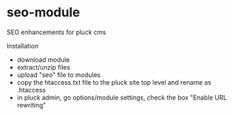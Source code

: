 seo-module
==========

SEO enhancements for pluck cms

Installation

- download module
- extract/unzip files
- upload "seo" file to modules
- copy the htaccess.txt file to the pluck site top level and rename as .htaccess
- in pluck admin, go  options/module settings, check the box "Enable URL rewriting"

